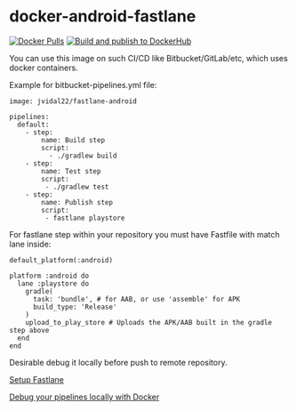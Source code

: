 # docker-android-fastlane
[![Docker Pulls](https://img.shields.io/docker/pulls/softartdev/android-fastlane)](https://hub.docker.com/repository/docker/softartdev/android-fastlane)
[![Build and publish to DockerHub](https://github.com/softartdev/docker-android-fastlane/actions/workflows/docker-publish.yml/badge.svg)](https://github.com/softartdev/docker-android-fastlane/actions/workflows/docker-publish.yml)

You can use this image on such CI/CD like Bitbucket/GitLab/etc, which uses docker containers.

Example for bitbucket-pipelines.yml file:
```
image: jvidal22/fastlane-android

pipelines:
  default:
    - step:
        name: Build step
        script:
          - ./gradlew build
    - step:
        name: Test step
        script:
         - ./gradlew test
    - step:
        name: Publish step
        script:
         - fastlane playstore
```
For fastlane step within your repository you must have Fastfile with match lane inside:
```
default_platform(:android)

platform :android do
  lane :playstore do
    gradle(
      task: 'bundle', # for AAB, or use 'assemble' for APK
      build_type: 'Release'
    )
    upload_to_play_store # Uploads the APK/AAB built in the gradle step above
  end
end
```
Desirable debug it locally before push to remote repository.

[Setup Fastlane](https://docs.fastlane.tools/getting-started/android/setup/)

[Debug your pipelines locally with Docker](https://confluence.atlassian.com/bitbucket/debug-your-pipelines-locally-with-docker-838273569.html)
